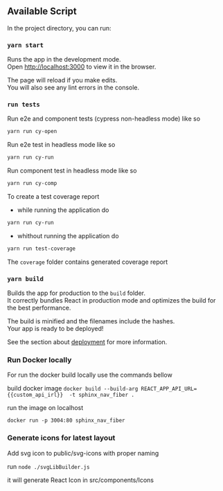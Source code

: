## Available Script

In the project directory, you can run:

### `yarn start`

Runs the app in the development mode.\
Open [http://localhost:3000](http://localhost:3000) to view it in the browser.

The page will reload if you make edits.\
You will also see any lint errors in the console.

### `run tests`

Run e2e and component tests (cypress non-headless mode) like so

```bash
yarn run cy-open
```

Run e2e test in headless mode like so

```bash
yarn run cy-run
```

Run component test in headless mode like so

```bash
yarn run cy-comp
```

To create a test coverage report

- while running the application do

```bash
yarn run cy-run
```

- whithout running the application do

```bash
yarn run test-coverage
```

The `coverage` folder contains generated coverage report

### `yarn build`

Builds the app for production to the `build` folder.\
It correctly bundles React in production mode and optimizes the build for the best performance.

The build is minified and the filenames include the hashes.\
Your app is ready to be deployed!

See the section about [deployment](https://facebook.github.io/create-react-app/docs/deployment) for more information.

### Run Docker locally

For run the docker build locally use the commands bellow

build docker image
`docker build --build-arg REACT_APP_API_URL={{custom_api_irl}}  -t sphinx_nav_fiber .`

run the image on localhost

`docker run -p 3004:80 sphinx_nav_fiber`

### Generate icons for latest layout

Add svg icon to public/svg-icons with proper naming

run `node ./svgLibBuilder.js`

it will generate React Icon in src/components/Icons
